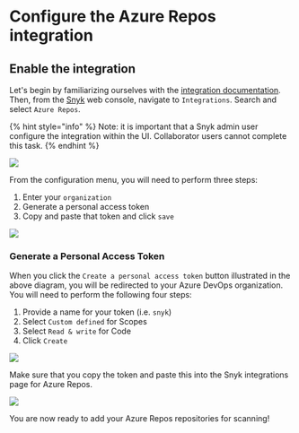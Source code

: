 # Configure the Azure Repos integration

## Enable the integration

Let's begin by familiarizing ourselves with the [integration documentation](https://support.snyk.io/hc/en-us/articles/360004002198-Azure-Repos-integration). Then, from the [Snyk](https://snyk.io) web console, navigate to `Integrations`. Search and select `Azure Repos`.

{% hint style="info" %}
Note: it is important that a Snyk admin user configure the integration within the UI. Collaborator users cannot complete this task.
{% endhint %}

![](https://partner-workshop-assets.s3.us-east-2.amazonaws.com/snyk\_integrations\_09.png)

From the configuration menu, you will need to perform three steps:

1. Enter your `organization`
2. Generate a personal access token
3. Copy and paste that token and click `save`

![](https://partner-workshop-assets.s3.us-east-2.amazonaws.com/snyk\_integrations\_10.png)

### Generate a Personal Access Token

When you click the `Create a personal access token` button illustrated in the above diagram, you will be redirected to your Azure DevOps organization. You will need to perform the following four steps:

1. Provide a name for your token (i.e. `snyk`)
2. Select `Custom defined` for Scopes
3. Select `Read & write` for Code
4. Click `Create`

![](https://partner-workshop-assets.s3.us-east-2.amazonaws.com/azure\_tokens\_01.png)

Make sure that you copy the token and paste this into the Snyk integrations page for Azure Repos.

![](https://partner-workshop-assets.s3.us-east-2.amazonaws.com/azure\_tokens\_02.png)

You are now ready to add your Azure Repos repositories for scanning!

